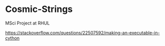 # Cosmic-Strings
MSci Project at RHUL


https://stackoverflow.com/questions/22507592/making-an-executable-in-cython